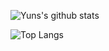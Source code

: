 ![Yuns's github stats](https://github-readme-stats.vercel.app/api?username=zpr1g&bg_color=0,37ecba,72afd3&title_color=fff&text_color=fff)

![Top Langs](https://github-readme-stats.vercel.app/api/top-langs/?username=zpr1g)
